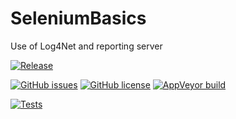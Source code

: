 # SeleniumBasics
Use of Log4Net and reporting server

[![Release](http://img.shields.io/github/release/de-labs/SeleniumBasics.svg?style=for-the-badge&logo=github&colorB=6db5f9)](https://github.com/de-labs/SeleniumBasics/releases/latest)


[![GitHub issues](https://img.shields.io/github/issues/de-labs/SeleniumBasics.svg?style=for-the-badge&logo=github&colorB=ff9a00)](https://github.com/de-labs/SeleniumBasics/issues)    [![GitHub license](https://img.shields.io/github/license/de-labs/SeleniumBasics.svg?style=for-the-badge&logo=gitter-white&colorB=c64300)](https://github.com/de-labs/SeleniumBasics/blob/master/LICENSE) [![AppVeyor build](https://img.shields.io/appveyor/ci/de-labs/SeleniumBasics.svg?style=for-the-badge&logo=appveyor)](https://ci.appveyor.com/project/de-labs/seleniumbasics)


[![Tests](http://img.shields.io/appveyor/tests/de-labs/SeleniumBasics.svg?style=for-the-badge&logo=appveyor&colorB=bf72ff)](https://ci.appveyor.com/project/de-labs/seleniumbasics/build/tests)
